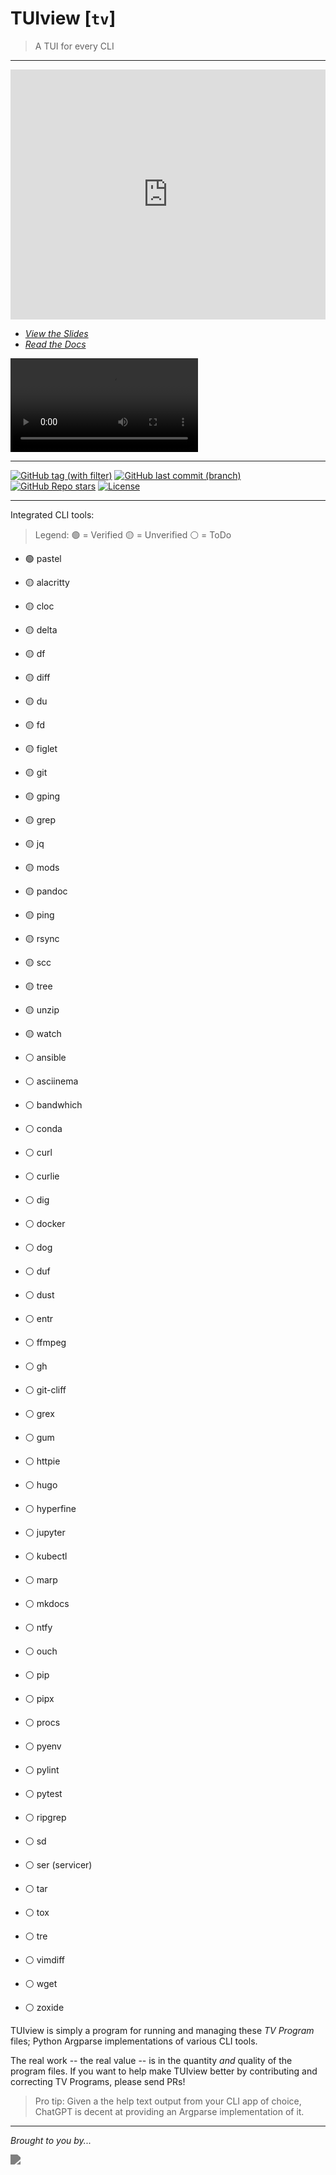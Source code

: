 # TUIview [`tv`]

> A TUI for every CLI

---

<iframe src="https://www.f2dv.com/s/tuiview" frameborder="0" scrolling="no" style="height: 400px; width: 100%; border: none;"></iframe>

- <a href="https://www.f2dv.com/s/tuiview" target="_blank">*View the Slides*</a>
- <a href="https://www.f2dv.com/r/tuiview" target="_blank">*Read the Docs*</a>

<video autoplay="false" controls="controls">
  <source src="https://img.fresh2.dev/tv_demo.webm" type="video/webm"/>
</video>

---

[![GitHub tag (with filter)](https://img.shields.io/github/v/tag/fresh2dev/tuiview?filter=!*%5Ba-z%5D*&style=for-the-badge&label=Release&color=blue)](https://www.f2dv.com/r/tuiview/changelog)
[![GitHub last commit (branch)](https://img.shields.io/github/last-commit/fresh2dev/tuiview/main?style=for-the-badge&label=updated&color=blue)](https://www.f2dv.com/r/tuiview/changelog)
[![GitHub Repo stars](https://img.shields.io/github/stars/fresh2dev/tuiview?color=blue&style=for-the-badge)](https://star-history.com/#fresh2dev/tuiview&Date)
[![License](https://img.shields.io/github/license/fresh2dev/tuiview?color=blue&style=for-the-badge)](https://www.f2dv.com/r/tuiview/license)
<!-- [![GitHub issues](https://img.shields.io/github/issues-raw/fresh2dev/tuiview?color=blue&style=for-the-badge)](https://www.github.com/fresh2dev/tuiview/issues) -->
<!-- [![GitHub pull requests](https://img.shields.io/github/issues-pr-raw/fresh2dev/tuiview?color=blue&style=for-the-badge)](https://www.github.com/fresh2dev/tuiview/pulls) -->
<!-- [![PyPI - Downloads](https://img.shields.io/pypi/dm/tuiview?color=blue&style=for-the-badge)](https://pypi.org/project/tuiview) -->
<!-- [![Docker Pulls](https://img.shields.io/docker/pulls/fresh2dev/tuiview?color=blue&style=for-the-badge)](https://hub.docker.com/r/fresh2dev/tuiview) -->
<!-- [![Funding](https://img.shields.io/badge/funding-%24%24%24-blue?style=for-the-badge)](https://www.f2dv.com/fund) -->

---

Integrated CLI tools:

> Legend:
:green_circle: = Verified
:yellow_circle: = Unverified
:white_circle: = ToDo


- :green_circle: pastel

- :yellow_circle: alacritty
- :yellow_circle: cloc
- :yellow_circle: delta
- :yellow_circle: df
- :yellow_circle: diff
- :yellow_circle: du
- :yellow_circle: fd
- :yellow_circle: figlet
- :yellow_circle: git
- :yellow_circle: gping
- :yellow_circle: grep
- :yellow_circle: jq
- :yellow_circle: mods
- :yellow_circle: pandoc
- :yellow_circle: ping
- :yellow_circle: rsync
- :yellow_circle: scc
- :yellow_circle: tree
- :yellow_circle: unzip
- :yellow_circle: watch


- :white_circle: ansible
- :white_circle: asciinema
- :white_circle: bandwhich
- :white_circle: conda
- :white_circle: curl
- :white_circle: curlie
- :white_circle: dig
- :white_circle: docker
- :white_circle: dog
- :white_circle: duf
- :white_circle: dust
- :white_circle: entr
- :white_circle: ffmpeg
- :white_circle: gh
- :white_circle: git-cliff
- :white_circle: grex
- :white_circle: gum
- :white_circle: httpie
- :white_circle: hugo
- :white_circle: hyperfine
- :white_circle: jupyter
- :white_circle: kubectl
- :white_circle: marp
- :white_circle: mkdocs
- :white_circle: ntfy
- :white_circle: ouch
- :white_circle: pip
- :white_circle: pipx
- :white_circle: procs
- :white_circle: pyenv
- :white_circle: pylint
- :white_circle: pytest
- :white_circle: ripgrep
- :white_circle: sd
- :white_circle: ser (servicer)
- :white_circle: tar
- :white_circle: tox
- :white_circle: tre
- :white_circle: vimdiff
- :white_circle: wget
- :white_circle: zoxide

TUIview is simply a program for running and managing these *TV Program* files; Python Argparse implementations of various CLI tools.

The real work -- the real value -- is in the quantity *and* quality of the program files. If you want to help make TUIview better by contributing and correcting TV Programs, please send PRs!

> Pro tip: Given a the help text output from your CLI app of choice, ChatGPT is decent at providing an Argparse implementation of it.

---

*Brought to you by...*

<a href="https://www.f2dv.com"><img src="https://img.fresh2.dev/fresh2dev.svg" style="filter: invert(50%);"></img></a>
